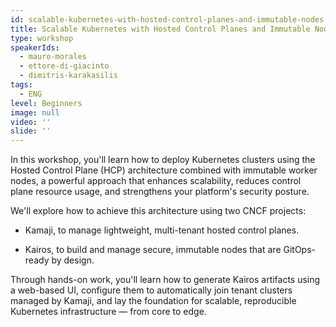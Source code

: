 ```yaml
---
id: scalable-kubernetes-with-hosted-control-planes-and-immutable-nodes
title: Scalable Kubernetes with Hosted Control Planes and Immutable Nodes
type: workshop
speakerIds:
  - mauro-morales
  - ettore-di-giacinto
  - dimitris-karakasilis
tags:
  - ENG
level: Beginners
image: null
video: ''
slide: ''
---
```


In this workshop, you'll learn how to deploy Kubernetes clusters using the Hosted Control Plane (HCP) architecture combined with immutable worker nodes, a powerful approach that enhances scalability, reduces control plane resource usage, and strengthens your platform's security posture.

We'll explore how to achieve this architecture using two CNCF projects:

- Kamaji, to manage lightweight, multi-tenant hosted control planes.

- Kairos, to build and manage secure, immutable nodes that are GitOps-ready by design.

Through hands-on work, you'll learn how to generate Kairos artifacts using a web-based UI, configure them to automatically join tenant clusters managed by Kamaji, and lay the foundation for scalable, reproducible Kubernetes infrastructure — from core to edge.
